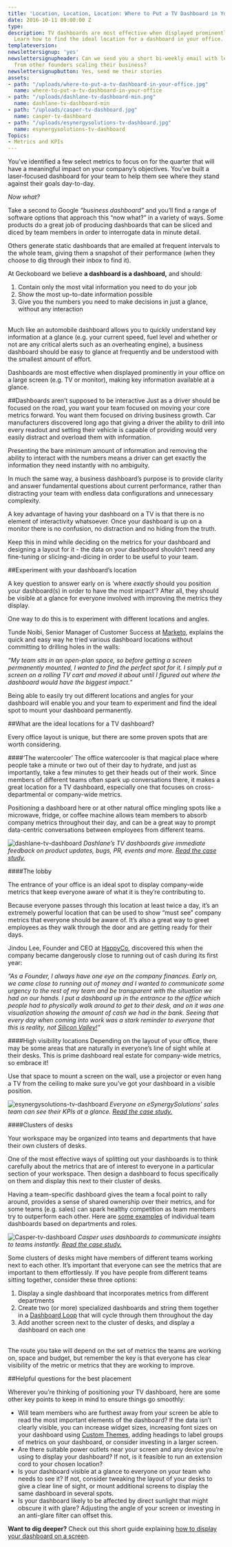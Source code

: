 ```yaml
---
title: 'Location, Location, Location: Where to Put a TV Dashboard in Your Office'
date: 2016-10-11 09:00:00 Z
type: 
description: TV dashboards are most effective when displayed prominently in your office.
  Learn how to find the ideal location for a dashboard in your office.
templateversion: 
newslettersignup: 'yes'
newslettersignupheader: Can we send you a short bi-weekly email with lessons learned
  from other founders scaling their business?
newslettersignupbutton: Yes, send me their stories
assets:
- path: "/uploads/where-to-put-a-tv-dashboard-in-your-office.jpg"
  name: where-to-put-a-tv-dashboard-in-your-office
- path: "/uploads/dashlane-tv-dashboard-min.png"
  name: dashlane-tv-dashboard-min
- path: "/uploads/casper-tv-dashboard.jpg"
  name: casper-tv-dashboard
- path: "/uploads/esynergysolutions-tv-dashboard.jpg"
  name: esynergysolutions-tv-dashboard
Topics:
- Metrics and KPIs
---
```


You’ve identified a few select metrics to focus on for the quarter that will have a meaningful impact on your company’s objectives. You’ve built a laser-focused dashboard for your team to help them see where they stand against their goals day-to-day. 

*Now what?*

Take a second to Google *“business dashboard”* and you’ll find a range of software options that approach this “now what?” in a variety of ways. Some products do a great job of producing dashboards that can be sliced and diced by team members in order to interrogate data in minute detail. 

Others generate static dashboards that are emailed at frequent intervals to the whole team, giving them a snapshot of their performance (when they choose to dig through their inbox to find it). 

At Geckoboard we believe **a dashboard is a dashboard,** and should: 
1. Contain only the most vital information you need to do your job
2. Show the most up-to-date information possible
3. Give you the numbers you need to make decisions in just a glance, without any interaction 


<br>
Much like an automobile dashboard allows you to quickly understand key information at a glance (e.g. your current speed, fuel level and whether or not are any critical alerts such as an overheating engine), a business dashboard should be easy to glance at frequently and be understood with the smallest amount of effort. 

Dashboards are most effective when displayed prominently in your office on a large screen (e.g. TV or monitor), making key information available at a glance.


##Dashboards aren’t supposed to be interactive
Just as a driver should be focused on the road, you want your team focused on moving your core metrics forward. You want them focused on driving business growth. Car manufacturers discovered long ago that giving a driver the ability to drill into every readout and setting their vehicle is capable of providing would very easily distract and overload them with information. 

Presenting the bare minimum amount of information and removing the ability to interact with the numbers means a driver can get exactly the information they need instantly with no ambiguity. 

In much the same way, a business dashboard’s purpose is to provide clarity and answer fundamental questions about current performance, rather than distracting your team with endless data configurations and unnecessary complexity.

A key advantage of having your dashboard on a TV is that there is no element of interactivity whatsoever. Once your dashboard is up on a monitor there is no confusion, no distraction and no hiding from the truth. 

Keep this in mind while deciding on the metrics for your dashboard and designing a layout for it - the data on your dashboard shouldn’t need any fine-tuning or slicing-and-dicing in order to be useful to your team.

##Experiment with your dashboard’s location

A key question to answer early on is ‘where *exactly* should you position your dashboard(s) in order to have the most impact’? After all, they should be visible at a glance for everyone involved with improving the metrics they display. 

One way to do this is to experiment with different locations and angles. 

Tunde Noibi, Senior Manager of Customer Success at <a href="https://www.marketo.com" target="_blank">Marketo</a>, explains the quick and easy way he tried various dashboard locations without committing to drilling holes in the walls:

*“My team sits in an open-plan space, so before getting a screen permanently mounted, I wanted to find the perfect spot for it. I simply put a screen on a rolling TV cart and moved it about until I figured out where the dashboard would have the biggest impact.”*

Being able to easily try out different locations and angles for your dashboard will enable you and your team to experiment and find the ideal spot to mount your dashboard permanently.


##What are the ideal locations for a TV dashboard?

Every office layout is unique, but there are some proven spots that are worth considering. 

####‘The watercooler’
The office watercooler is that magical place where people take a minute or two out of their day to hydrate, and just as importantly, take a few minutes to get their heads out of their work. Since members of different teams often spark up conversations there, it makes a great location for a TV dashboard, especially one that focuses on cross-departmental or company-wide metrics. 

Positioning a dashboard here or at other natural office mingling spots like a microwave, fridge, or coffee machine allows team members to absorb company metrics throughout their day, and can be a great way to prompt data-centric conversations between employees from different teams. 

![dashlane-tv-dashboard](/uploads/dashlane-tv-dashboard-min.png)
*Dashlane’s TV dashboards give immediate feedback on product updates, bugs, PR, events and more. <a href="https://www.geckoboard.com/learn/case-studies/dashlane/" target="_blank">Read the case study,</a>*


####The lobby

The entrance of your office is an ideal spot to display company-wide metrics that keep everyone aware of what it is they’re contributing to. 

Because everyone passes through this location at least twice a day, it’s an extremely powerful location that can be used to show “must see” company metrics that everyone should be aware of. It’s also a great way to greet employees as they walk through the door and are getting ready for their days.

Jindou Lee, Founder and CEO at <a href="https://www.happyco.com" target="_blank">HappyCo</a>, discovered this when the company became dangerously close to running out of cash during its first year: 

*“As a Founder, I always have one eye on the company finances. Early on, we came close to running out of money and I wanted to communicate some urgency to the rest of my team and be transparent with the situation we had on our hands. I put a dashboard up in the entrance to the office which people had to physically walk around to get to their desk, and on it was one visualization showing the amount of cash we had in the bank. Seeing that every day when coming into work was a stark reminder to everyone that this is reality, not <a href="http://www.hbo.com/silicon-valley" target="_blank">Silicon Valley!</a>”*

####High visibility locations
Depending on the layout of your office, there may be some areas that are naturally in everyone’s line of sight while at their desks. This is prime dashboard real estate for company-wide metrics, so embrace it! 

Use that space to mount a screen on the wall, use a projector or even hang a TV from the ceiling to make sure you’ve got your dashboard in a visible position. 

![esynergysolutions-tv-dashboard](/uploads/esynergysolutions-tv-dashboard.jpg)
*Everyone on eSynergySolutions’ sales team can see their KPIs at a glance. <a href="https://www.geckoboard.com/learn/case-studies/esynergy-solutions/" target="_blank">Read the case study.</a>*


####Clusters of desks

Your workspace may be organized into teams and departments that have their own clusters of desks. 

One of the most effective ways of splitting out your dashboards is to think carefully about the metrics that are of interest to everyone in a particular section of your workspace. Then design a dashboard to focus specifically on them and display this next to their cluster of desks. 

Having a team-specific dashboard gives the team a focal point to rally around, provides a sense of shared ownership over their metrics, and for some teams (e.g. sales) can spark healthy competition as team members try to outperform each other. Here are <a href="https://www.geckoboard.com/learn/dashboard-examples/" target="_blank">some examples</a> of individual team dashboards based on departments and roles. 

![Casper-tv-dashboard](/uploads/casper-tv-dashboard.jpg)
*Casper uses dashboards to communicate insights to teams instantly. <a href="https://www.geckoboard.com/learn/case-studies/casper/" target="_blank">Read the case study.</a>*

Some clusters of desks might have members of different teams working next to each other. It’s important that everyone can see the metrics that are important to them effortlessly. If you have people from different teams sitting together, consider these three options:

1. Display a single dashboard that incorporates metrics from different departments
2. Create two (or more) specialized dashboards and string them together in a <a href="https://support.geckoboard.com/hc/en-us/articles/203233027-Dashboard-loops" target="_blank">Dashboard Loop</a> that will cycle through them throughout the day
3. Add another screen next to the cluster of desks, and display a dashboard on each one


<br>
The route you take will depend on the set of metrics the teams are working on, space and budget, but remember the key is that everyone has clear visibility of the metric or metrics that they are working to improve. 

##Helpful questions for the best placement 

Wherever you’re thinking of positioning your TV dashboard, here are some other key points to keep in mind to ensure things go smoothly:

* Will team members who are furthest away from your screen be able to read the most important elements of the dashboard? If the data isn’t clearly visible, you can increase widget sizes, increasing font sizes on your dashboard using <a href="https://support.geckoboard.com/hc/en-us/articles/202196166" target="_blank">Custom Themes</a>, adding headings to label groups of metrics on your dashboard, or consider investing in a larger screen. 
* Are there suitable power outlets near your screen and any device you’re using to display your dashboard? If not, is it feasible to run an extension cord to your chosen location?
* Is your dashboard visible at a glance to everyone on your team who needs to see it? If not, consider tweaking the layout of your desks to give a clear line of sight, or mount additional screens to display the same dashboard in several spots.  
* Is your dashboard likely to be affected by direct sunlight that might obscure it with glare? Adjusting the angle of your screen or investing in an anti-glare filter can offset this.


**Want to dig deeper?** Check out this short guide explaining <a href="https://www.geckoboard.com/learn/guides/displaying-your-dashboard-on-a-screen/" target="_blank">how to display your dashboard on a screen</a>.
